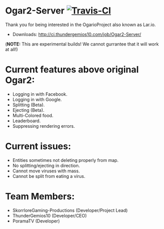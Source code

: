 # Ogar2-Server [![Travis-CI](https://travis-ci.org/OgarioProject/Ogar2-Server.svg)](https://travis-ci.org/OgarioProject/Ogar2-Server)

Thank you for being interested in the OgarioProject also known as Lar.io.

* Downloads: http://ci.thundergemios10.com/job/Ogar2-Server/

(**NOTE:** This are experimental builds! We cannot gurrantee that it will work at all!)

# Current features above original Ogar2:
* Logging in with Facebook.
* Logging in with Google.
* Splitting (Beta).
* Ejecting (Beta).
* Multi-Colored food.
* Leaderboard.
* Suppressing rendering errors.

# Current issues:
* Entities sometimes not deleting properly from map.
* No splitting/ejecting in direction.
* Cannot move viruses with mass.
* Cannot be split from eating a virus.

# Team Members:
* SkorrloreGaming-Productions (Developer/Project Lead)
* ThunderGemios10 (Developer/CEO)
* PoramaTV (Developer)

